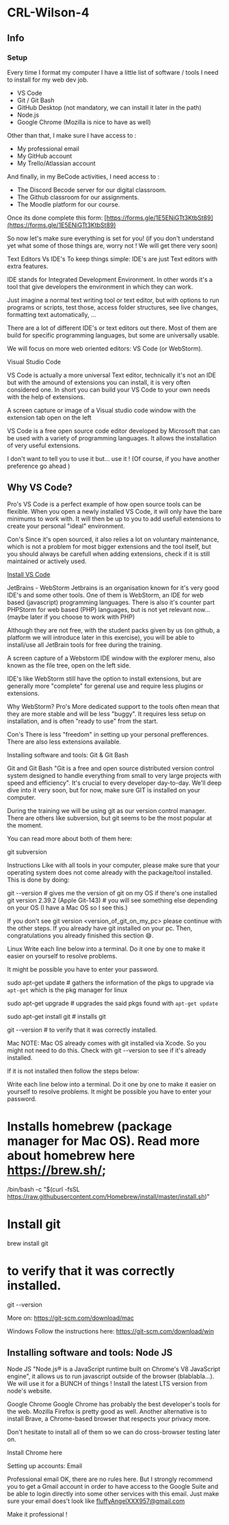 # CRL-Wilson-4

## Info
### Setup

Every time I format my computer I have a little list of software / tools I need to install for my web dev job.

- VS Code
- Git / Git Bash
- GitHub Desktop (not mandatory, we can install it later in the path)
- Node.js
- Google Chrome (Mozilla is nice to have as well)
  
Other than that, I make sure I have access to :

- My professional email
- My GitHub account
- My Trello/Atlassian account

And finally, in my BeCode activities, I need access to :

- The Discord Becode server for our digital classroom.
- The Github classroom for our assignments.
- The Moodle platform for our course.

Once its done complete this form: [https://forms.gle/1E5ENiGTt3KtbSt89](https://forms.gle/1E5ENiGTt3KtbSt89)

So now let's make sure everything is set for you! (if you don't understand yet what some of those things are, worry not ! We will get there very soon)

Text Editors Vs IDE's
To keep things simple: IDE's are just Text editors with extra features.

IDE stands for Integrated Development Environment. In other words it's a tool that give developers the environment in which they can work.

Just imagine a normal text writing tool or text editor, but with options to run programs or scripts, test those, access folder structures, see live changes, formatting text automatically, ...

There are a lot of different IDE's or text editors out there. Most of them are build for specific programming languages, but some are universally usable.

We will focus on more web oriented editors: VS Code (or WebStorm).

Visual Studio Code

VS Code is actually a more universal Text editor, technically it's not an IDE but with the amound of extensions you can install, it is very often considered one. In short you can build your VS Code to your own needs with the help of extensions.

A screen capture or image of a Visual studio code window with the extension tab open on the left

VS Code is a free open source code editor developed by Microsoft that can be used with a variety of programming languages. It allows the installation of very useful extensions.

I don't want to tell you to use it but… use it ! (Of course, if you have another preference go ahead )

## Why VS Code? 

Pro's
VS Code is a perfect example of how open source tools can be flexible. When you open a newly installed VS Code, it will only have the bare minimums to work with. It will then be up to you to add usefull extensions to create your personal "ideal" environment.

Con's
Since it's open sourced, it also relies a lot on voluntary maintenance, which is not a problem for most bigger extensions and the tool itself, but you should always be carefull when adding extensions, check if it is still maintained or actively used.

[Install VS Code](https://code.visualstudio.com/)

JetBrains - WebStorm
Jetbrains is an organisation known for it's very good IDE's and some other tools. One of them is WebStorm, an IDE for web based (javascript) programming languages. There is also it's counter part PHPStorm for web based (PHP) languages, but is not yet relevant now... (maybe later if you choose to work with PHP)

Although they are not free, with the student packs given by us (on github, a platform we will introduce later in this exercise), you will be able to install/use all JetBrain tools for free during the training.

A screen capture of a Webstorm IDE window with the explorer menu, also known as the file tree, open on the left side.


IDE's like WebStorm still have the option to install extensions, but are generally more "complete" for gerenal use and require less plugins or extensions.

Why WebStorm?
Pro's
More dedicated support to the tools often mean that they are more stable and will be less "buggy". It requires less setup on installation, and is often "ready to use" from the start.

Con's 
There is less "freedom" in setting up your personal prefferences. There are also less extensions available. 

Installing software and tools: Git & Git Bash

Git and Git Bash
"Git is a free and open source distributed version control system designed to handle everything from small to very large projects with speed and efficiency". It's crucial to every developer day-to-day. We'll deep dive into it very soon, but for now, make sure GIT is installed on your computer.

During the training we will be using git as our version control manager. There are others like subversion, but git seems to be the most popular at the moment.

You can read more about both of them here:

git
subversion
 

Instructions
Like with all tools in your computer, please make sure that your operating system does not come already with the package/tool installed. This is done by doing:

git --version  # gives me the version of git on my OS if there's one installed
git version 2.39.2 (Apple Git-143)  # you will see something else depending on your OS (I have a Mac OS so I see this.)
 
If you don't see git version <version_of_git_on_my_pc> please continue with the other steps. If you already have git installed on your pc. Then, congratulations you already finished this section 😄.

Linux
Write each line below into a terminal. Do it one by one to make it easier on yourself to resolve problems.

It might be possible you have to enter your password.

sudo apt-get update # gathers the information of the pkgs to upgrade via `apt-get` which is the pkg manager for linux

sudo apt-get upgrade # upgrades the said pkgs found with `apt-get update`

sudo apt-get install git # installs git

git --version # to verify that it was correctly installed.
 
Mac
NOTE: Mac OS already comes with git installed via Xcode. So you might not need to do this. Check with git --version to see if it's already installed.

If it is not installed then follow the steps below:

Write each line below into a terminal. Do it one by one to make it easier on yourself to resolve problems.
It might be possible you have to enter your password.

# Installs homebrew (package manager for Mac OS). Read more about homebrew here <https://brew.sh/>;
/bin/bash -c "$(curl -fsSL https://raw.githubusercontent.com/Homebrew/install/master/install.sh)"

# Install git
brew install git

# to verify that it was correctly installed.
git --version
 
More on: https://git-scm.com/download/mac

Windows
Follow the instructions here: https://git-scm.com/download/win



## Installing software and tools: Node JS


Node JS
"Node.js® is a JavaScript runtime built on Chrome's V8 JavaScript engine", it allows us to run javascript outside of the browser (blablabla…). We will use it for a BUNCH of things ! Install the latest LTS version from node's website.



Google Chrome
Google Chrome has probably the best developer's tools for the web. Mozilla Firefox is pretty good as well. Another alternative is to install Brave, a Chrome-based browser that respects your privacy more.

Don't hesitate to install all of them so we can do cross-browser testing later on.

Install Chrome here

Setting up accounts: Email


Professional email
OK, there are no rules here. But I strongly recommend you to get a Gmail account in order to have access to the Google Suite and be able to login directly into some other services with this email. Just make sure your email does't look like fluffyAngelXXX957@gmail.com

Make it professional !
